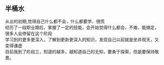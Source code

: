 ## 半桶水
从业的初期,觉得自己什么都不会，什么都要学，很慌  
经历了一段职业期后，掌握了一定的技能，会开始觉得什么都会，不难，能搞定，很多人会停留在这个阶段  
学习到的更多更深入，了解到更新更深入的知识，发现自己以前就是坐井观天，又变得谦虚  
目前我到了阶段三，知道的越多，越知道自己的无知，要勇于探索，但是要保持敬畏。
